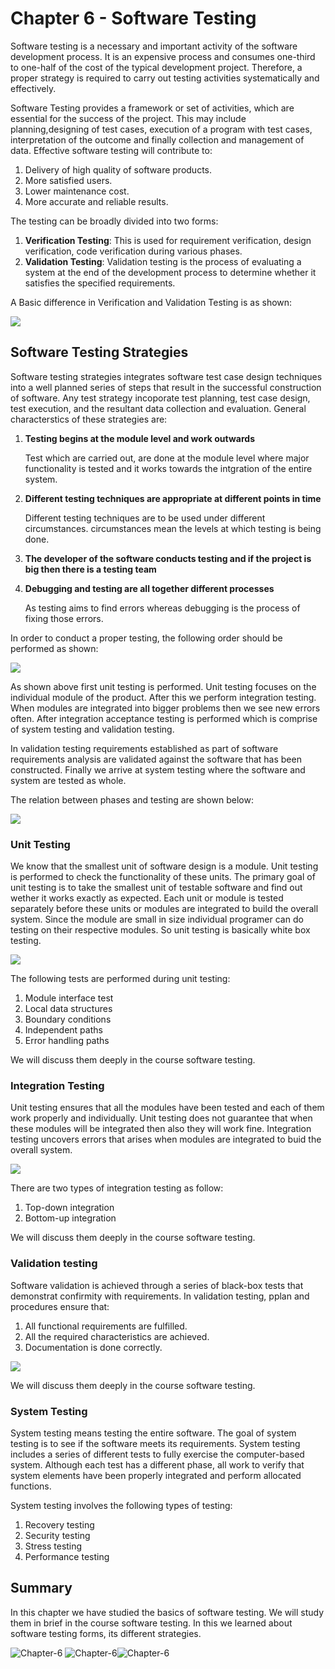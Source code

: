 # Chapter 6 - Software Testing

Software testing is a necessary and important activity of the software development process. It is an expensive process and consumes one-third to one-half of the cost of the typical development project. Therefore, a proper strategy is required to carry out testing activities systematically and effectively.

Software Testing provides a framework or set of activities, which are essential for the success of the project. This may include planning,designing of test cases, execution of a program with test cases, interpretation of the outcome and finally collection and management of data. Effective software testing will contribute to:
1. Delivery of high quality of software products.
2. More satisfied users.
3. Lower maintenance cost.
4. More accurate and reliable results.

The testing can be broadly divided into two forms:
1. **Verification Testing**: This is used for requirement verification, design verification, code verification during various phases.
2. **Validation Testing**: Validation testing is the process of evaluating a system at the end of the development process to determine whether it satisfies the specified requirements.

A Basic difference in Verification and Validation Testing is as shown:

<img src="https://cdn.softwaretestinghelp.com/wp-content/qa/uploads/2019/07/Verification-Vs-Validation.jpg" height="" width="">

## Software Testing Strategies
Software testing strategies integrates software test case design techniques into a well planned series of steps that result in the successful construction of software. Any test strategy incoporate test planning, test case design, test execution, and the resultant data collection and evaluation. General characterstics of these strategies are:

1. **Testing begins at the module level and work outwards**

    Test which are carried out, are done at the module level where major functionality is tested and it works towards the intgration of the entire system.

2. **Different testing techniques are appropriate at different points in time**

   Different testing techniques are to be used under different circumstances. circumstances mean the levels at which testing is being done.

3. **The developer of the software conducts testing and if the project is big then there is a testing team**

4. **Debugging and testing are all together different processes**

   As testing aims to find errors whereas debugging is the process of fixing those errors.

In order to conduct a proper testing, the following order should be performed as shown:

<img src="https://www.guru99.com/images/1/System-Testing.png" height="" width="">

As shown above first unit testing is performed. Unit testing focuses on the individual module of the product. After this we perform integration testing. When modules are integrated into bigger problems then we see new errors often. After integration acceptance testing is performed which is comprise of system testing and validation testing.     

In validation testing requirements established as part of software requirements analysis are validated against the software that has been constructed. Finally we arrive at system testing where the software and system are tested as whole.

The relation between phases and testing are shown below:

<img src="https://www.researchgate.net/publication/267723600/figure/fig2/AS:668917076877320@1536493667544/The-relationship-between-project-development-and-testing-phases-4.png" height="" width="">

### Unit Testing
We know that the smallest unit of software design is a module. Unit testing is performed to check the functionality of these units. The primary goal of unit testing is to take the smallest unit of testable software and find out wether it works exactly as expected. Each unit or module is tested separately before these units or modules are integrated to build the overall system. Since the module are small in size individual programer can do testing on their respective modules. So unit testing is basically white box testing.

<img src="https://prepinsta.com/wp-content/uploads/2019/07/Unit-Testing.png" height="" width="">

The following tests are performed during unit testing:
1. Module interface test
2. Local data structures
3. Boundary conditions
4. Independent paths
5. Error handling paths

We will discuss them deeply in the course software testing.

### Integration Testing 
Unit testing ensures that all the modules have been tested and each of them work  properly and individually. Unit testing does not guarantee that when these modules will be integrated then also they will work fine. Integration testing uncovers errors that arises when modules are integrated to buid the overall system.

<img src="https://kithnkin0508.files.wordpress.com/2017/05/what-is-integrationtesting.png" height="" width="">

There are two types of integration testing as follow:
1. Top-down integration
2. Bottom-up integration

We will discuss them deeply in the course software testing.

### Validation testing

Software validation is achieved through a series of black-box tests that demonstrat confirmity with requirements. In validation testing, pplan and procedures ensure that:
1. All functional requirements are fulfilled.
2. All the required characteristics are achieved.
3. Documentation is done correctly. 

<img src="https://www.professionalqa.com/assets/images/v-model.png" height="" width="">

We will discuss them deeply in the course software testing.

### System Testing
System testing means testing the entire software. The goal of system testing is to see if the software meets its requirements. System testing includes a series of different tests to fully exercise the computer-based system. Although each test has a different phase, all work to verify that system elements have been properly integrated and perform allocated functions.

System testing involves the following types of testing:
1. Recovery testing 
2. Security testing
3. Stress testing
4. Performance testing


## Summary

In this chapter we have studied the basics of software testing. We will study them in brief in the course software testing. In this we learned about software testing forms, its different strategies.


 ![Chapter-6](https://img.shields.io/static/v1?label=Finished&message=Software-Testing&color=red) ![Chapter-6](https://img.shields.io/static/v1?label=Source&message=www.atlassian.com&color==orange)![Chapter-6](https://img.shields.io/static/v1?label=PRs&message=Welcome&color=blue)


